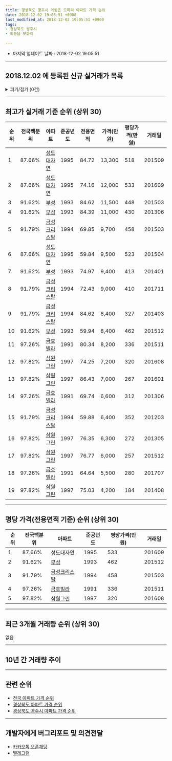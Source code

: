 ```yaml
---
title: 경상북도 경주시 외동읍 모화리 아파트 가격 순위
date: 2018-12-02 19:05:51 +0900
last_modified_at: 2018-12-02 19:05:51 +0900
tags:
- 경상북도 경주시
- 외동읍 모화리

---
```


* 마지막 업데이트 날짜 : 2018-12-02 19:05:51

---

## 2018.12.02 에 등록된 신규 실거래가 목록

<details>
<summary>펴기/접기 (0건)</summary>
<div markdown="1">

|아파트|전국백분위|준공년도|전용면적|가격(만원)|평당가격(만원)|거래일|
|---|---|---|---|---|---|---|
|없음|||||||


</div>
</details>

---

## 최고가 실거래 기준 순위 (상위 30)


|순위|전국백분위|아파트|준공년도|전용면적|가격(만원)|평당가격(만원)|거래일|
|---|---|---|---|---|---|---|---|
|1|87.66%|[성도대자연](https://search.naver.com/search.naver?query=%EA%B2%BD%EC%83%81%EB%B6%81%EB%8F%84+%EA%B2%BD%EC%A3%BC%EC%8B%9C+%EC%99%B8%EB%8F%99%EC%9D%8D+%EB%AA%A8%ED%99%94%EB%A6%AC+%EC%84%B1%EB%8F%84%EB%8C%80%EC%9E%90%EC%97%B0)|1995|84.72|13,300|518|201509|
|2|87.66%|[성도대자연](https://search.naver.com/search.naver?query=%EA%B2%BD%EC%83%81%EB%B6%81%EB%8F%84+%EA%B2%BD%EC%A3%BC%EC%8B%9C+%EC%99%B8%EB%8F%99%EC%9D%8D+%EB%AA%A8%ED%99%94%EB%A6%AC+%EC%84%B1%EB%8F%84%EB%8C%80%EC%9E%90%EC%97%B0)|1995|74.16|12,000|533|201609|
|3|91.62%|[부성](https://search.naver.com/search.naver?query=%EA%B2%BD%EC%83%81%EB%B6%81%EB%8F%84+%EA%B2%BD%EC%A3%BC%EC%8B%9C+%EC%99%B8%EB%8F%99%EC%9D%8D+%EB%AA%A8%ED%99%94%EB%A6%AC+%EB%B6%80%EC%84%B1)|1993|84.62|11,500|448|201503|
|4|91.62%|[부성](https://search.naver.com/search.naver?query=%EA%B2%BD%EC%83%81%EB%B6%81%EB%8F%84+%EA%B2%BD%EC%A3%BC%EC%8B%9C+%EC%99%B8%EB%8F%99%EC%9D%8D+%EB%AA%A8%ED%99%94%EB%A6%AC+%EB%B6%80%EC%84%B1)|1993|84.39|11,000|430|201306|
|5|91.79%|[금성크리스탈](https://search.naver.com/search.naver?query=%EA%B2%BD%EC%83%81%EB%B6%81%EB%8F%84+%EA%B2%BD%EC%A3%BC%EC%8B%9C+%EC%99%B8%EB%8F%99%EC%9D%8D+%EB%AA%A8%ED%99%94%EB%A6%AC+%EA%B8%88%EC%84%B1%ED%81%AC%EB%A6%AC%EC%8A%A4%ED%83%88)|1994|69.85|9,700|458|201503|
|6|87.66%|[성도대자연](https://search.naver.com/search.naver?query=%EA%B2%BD%EC%83%81%EB%B6%81%EB%8F%84+%EA%B2%BD%EC%A3%BC%EC%8B%9C+%EC%99%B8%EB%8F%99%EC%9D%8D+%EB%AA%A8%ED%99%94%EB%A6%AC+%EC%84%B1%EB%8F%84%EB%8C%80%EC%9E%90%EC%97%B0)|1995|59.84|9,500|523|201504|
|7|91.62%|[부성](https://search.naver.com/search.naver?query=%EA%B2%BD%EC%83%81%EB%B6%81%EB%8F%84+%EA%B2%BD%EC%A3%BC%EC%8B%9C+%EC%99%B8%EB%8F%99%EC%9D%8D+%EB%AA%A8%ED%99%94%EB%A6%AC+%EB%B6%80%EC%84%B1)|1993|74.97|9,400|413|201401|
|8|91.79%|[금성크리스탈](https://search.naver.com/search.naver?query=%EA%B2%BD%EC%83%81%EB%B6%81%EB%8F%84+%EA%B2%BD%EC%A3%BC%EC%8B%9C+%EC%99%B8%EB%8F%99%EC%9D%8D+%EB%AA%A8%ED%99%94%EB%A6%AC+%EA%B8%88%EC%84%B1%ED%81%AC%EB%A6%AC%EC%8A%A4%ED%83%88)|1994|72.43|9,000|410|201711|
|9|91.79%|[금성크리스탈](https://search.naver.com/search.naver?query=%EA%B2%BD%EC%83%81%EB%B6%81%EB%8F%84+%EA%B2%BD%EC%A3%BC%EC%8B%9C+%EC%99%B8%EB%8F%99%EC%9D%8D+%EB%AA%A8%ED%99%94%EB%A6%AC+%EA%B8%88%EC%84%B1%ED%81%AC%EB%A6%AC%EC%8A%A4%ED%83%88)|1994|84.62|8,400|327|201403|
|10|91.62%|[부성](https://search.naver.com/search.naver?query=%EA%B2%BD%EC%83%81%EB%B6%81%EB%8F%84+%EA%B2%BD%EC%A3%BC%EC%8B%9C+%EC%99%B8%EB%8F%99%EC%9D%8D+%EB%AA%A8%ED%99%94%EB%A6%AC+%EB%B6%80%EC%84%B1)|1993|59.94|8,400|462|201512|
|11|97.26%|[금호빌라](https://search.naver.com/search.naver?query=%EA%B2%BD%EC%83%81%EB%B6%81%EB%8F%84+%EA%B2%BD%EC%A3%BC%EC%8B%9C+%EC%99%B8%EB%8F%99%EC%9D%8D+%EB%AA%A8%ED%99%94%EB%A6%AC+%EA%B8%88%ED%98%B8%EB%B9%8C%EB%9D%BC)|1991|80.34|8,200|336|201511|
|12|97.82%|[삼원그린](https://search.naver.com/search.naver?query=%EA%B2%BD%EC%83%81%EB%B6%81%EB%8F%84+%EA%B2%BD%EC%A3%BC%EC%8B%9C+%EC%99%B8%EB%8F%99%EC%9D%8D+%EB%AA%A8%ED%99%94%EB%A6%AC+%EC%82%BC%EC%9B%90%EA%B7%B8%EB%A6%B0)|1997|74.25|7,200|320|201608|
|13|97.82%|[삼원그린](https://search.naver.com/search.naver?query=%EA%B2%BD%EC%83%81%EB%B6%81%EB%8F%84+%EA%B2%BD%EC%A3%BC%EC%8B%9C+%EC%99%B8%EB%8F%99%EC%9D%8D+%EB%AA%A8%ED%99%94%EB%A6%AC+%EC%82%BC%EC%9B%90%EA%B7%B8%EB%A6%B0)|1997|86.43|7,000|267|201601|
|14|97.26%|[금호빌라](https://search.naver.com/search.naver?query=%EA%B2%BD%EC%83%81%EB%B6%81%EB%8F%84+%EA%B2%BD%EC%A3%BC%EC%8B%9C+%EC%99%B8%EB%8F%99%EC%9D%8D+%EB%AA%A8%ED%99%94%EB%A6%AC+%EA%B8%88%ED%98%B8%EB%B9%8C%EB%9D%BC)|1991|69.74|6,600|312|201306|
|15|91.79%|[금성크리스탈](https://search.naver.com/search.naver?query=%EA%B2%BD%EC%83%81%EB%B6%81%EB%8F%84+%EA%B2%BD%EC%A3%BC%EC%8B%9C+%EC%99%B8%EB%8F%99%EC%9D%8D+%EB%AA%A8%ED%99%94%EB%A6%AC+%EA%B8%88%EC%84%B1%ED%81%AC%EB%A6%AC%EC%8A%A4%ED%83%88)|1994|59.88|6,400|352|201203|
|16|97.82%|[삼원그린](https://search.naver.com/search.naver?query=%EA%B2%BD%EC%83%81%EB%B6%81%EB%8F%84+%EA%B2%BD%EC%A3%BC%EC%8B%9C+%EC%99%B8%EB%8F%99%EC%9D%8D+%EB%AA%A8%ED%99%94%EB%A6%AC+%EC%82%BC%EC%9B%90%EA%B7%B8%EB%A6%B0)|1997|76.35|6,300|272|201305|
|17|97.82%|[삼원그린](https://search.naver.com/search.naver?query=%EA%B2%BD%EC%83%81%EB%B6%81%EB%8F%84+%EA%B2%BD%EC%A3%BC%EC%8B%9C+%EC%99%B8%EB%8F%99%EC%9D%8D+%EB%AA%A8%ED%99%94%EB%A6%AC+%EC%82%BC%EC%9B%90%EA%B7%B8%EB%A6%B0)|1997|76.77|6,000|257|201512|
|18|97.26%|[금호빌라](https://search.naver.com/search.naver?query=%EA%B2%BD%EC%83%81%EB%B6%81%EB%8F%84+%EA%B2%BD%EC%A3%BC%EC%8B%9C+%EC%99%B8%EB%8F%99%EC%9D%8D+%EB%AA%A8%ED%99%94%EB%A6%AC+%EA%B8%88%ED%98%B8%EB%B9%8C%EB%9D%BC)|1991|64.64|5,500|280|201707|
|19|97.82%|[삼원그린](https://search.naver.com/search.naver?query=%EA%B2%BD%EC%83%81%EB%B6%81%EB%8F%84+%EA%B2%BD%EC%A3%BC%EC%8B%9C+%EC%99%B8%EB%8F%99%EC%9D%8D+%EB%AA%A8%ED%99%94%EB%A6%AC+%EC%82%BC%EC%9B%90%EA%B7%B8%EB%A6%B0)|1997|75.03|4,200|184|201408|


---

## 평당 가격(전용면적 기준) 순위 (상위 30)


|순위|전국백분위|아파트|준공년도|평당가격(만원)|거래일|
|---|---|---|---|---|---|
|1|87.66%|[성도대자연](https://search.naver.com/search.naver?query=%EA%B2%BD%EC%83%81%EB%B6%81%EB%8F%84+%EA%B2%BD%EC%A3%BC%EC%8B%9C+%EC%99%B8%EB%8F%99%EC%9D%8D+%EB%AA%A8%ED%99%94%EB%A6%AC+%EC%84%B1%EB%8F%84%EB%8C%80%EC%9E%90%EC%97%B0)|1995|533|201609|
|2|91.62%|[부성](https://search.naver.com/search.naver?query=%EA%B2%BD%EC%83%81%EB%B6%81%EB%8F%84+%EA%B2%BD%EC%A3%BC%EC%8B%9C+%EC%99%B8%EB%8F%99%EC%9D%8D+%EB%AA%A8%ED%99%94%EB%A6%AC+%EB%B6%80%EC%84%B1)|1993|462|201512|
|3|91.79%|[금성크리스탈](https://search.naver.com/search.naver?query=%EA%B2%BD%EC%83%81%EB%B6%81%EB%8F%84+%EA%B2%BD%EC%A3%BC%EC%8B%9C+%EC%99%B8%EB%8F%99%EC%9D%8D+%EB%AA%A8%ED%99%94%EB%A6%AC+%EA%B8%88%EC%84%B1%ED%81%AC%EB%A6%AC%EC%8A%A4%ED%83%88)|1994|458|201503|
|4|97.26%|[금호빌라](https://search.naver.com/search.naver?query=%EA%B2%BD%EC%83%81%EB%B6%81%EB%8F%84+%EA%B2%BD%EC%A3%BC%EC%8B%9C+%EC%99%B8%EB%8F%99%EC%9D%8D+%EB%AA%A8%ED%99%94%EB%A6%AC+%EA%B8%88%ED%98%B8%EB%B9%8C%EB%9D%BC)|1991|336|201511|
|5|97.82%|[삼원그린](https://search.naver.com/search.naver?query=%EA%B2%BD%EC%83%81%EB%B6%81%EB%8F%84+%EA%B2%BD%EC%A3%BC%EC%8B%9C+%EC%99%B8%EB%8F%99%EC%9D%8D+%EB%AA%A8%ED%99%94%EB%A6%AC+%EC%82%BC%EC%9B%90%EA%B7%B8%EB%A6%B0)|1997|320|201608|


---

## 최근 3개월 거래량 순위 (상위 30)

없음

---

## 10년 간 거래량 추이


<div style="width:100%;">
    <canvas id="deal_progress" height="250"></canvas>
</div>

<script>
new Chart(document.getElementById("deal_progress"), {
    type: 'line',
    data: {
        labels: ['200812','200901','200902','200903','200904','200905','200906','200907','200908','200909','200910','200911','200912','201001','201002','201003','201004','201005','201006','201007','201008','201009','201010','201011','201012','201101','201102','201103','201104','201105','201106','201107','201108','201109','201110','201111','201112','201201','201202','201203','201204','201205','201206','201207','201208','201209','201210','201211','201212','201301','201302','201303','201304','201305','201306','201307','201308','201309','201310','201311','201312','201401','201402','201403','201404','201405','201406','201407','201408','201409','201410','201411','201412','201501','201502','201503','201504','201505','201506','201507','201508','201509','201510','201511','201512','201601','201602','201603','201604','201605','201606','201607','201608','201609','201610','201611','201612','201701','201702','201703','201704','201705','201706','201707','201708','201709','201710','201711','201712','201801','201802','201803','201804','201805','201806','201807','201808','201809','201810','201811','201812'],
        datasets: [{
            label: '실거래 수',
            pointRadius: 1,
            data: [2, 0, 10, 4, 5, 6, 2, 4, 3, 4, 4, 6, 6, 5, 3, 3, 4, 9, 4, 3, 5, 3, 5, 2, 3, 5, 4, 7, 7, 8, 4, 9, 4, 10, 6, 10, 9, 4, 7, 8, 4, 3, 4, 6, 1, 3, 9, 4, 5, 1, 3, 7, 3, 8, 7, 0, 5, 2, 4, 1, 6, 6, 1, 5, 4, 6, 6, 3, 5, 4, 4, 6, 3, 2, 2, 8, 6, 3, 4, 6, 3, 4, 6, 5, 4, 3, 6, 2, 4, 3, 3, 4, 3, 3, 2, 3, 3, 0, 1, 4, 1, 0, 2, 1, 2, 0, 0, 2, 2, 1, 1, 2, 2, 1, 1, 1, 0, 0, 0, 0, 0],
            borderColor: "rgba(255, 201, 14, 1)",
            backgroundColor: "rgba(255, 201, 14, 0.5)",
            fill: true,
        }]
    },
    options: {
        responsive: true,
        title: {
            display: true,
            text: '10년간 거래량 추이'
        },
        tooltips: {
            mode: 'index',
            intersect: false,
        },
        hover: {
            mode: 'nearest',
            intersect: true
        },
        scales: {
            xAxes: [{
                display: true,
                scaleLabel: {
                    display: true,
                    labelString: '년/월'
                }
            }],
            yAxes: [{
                display: true,
                ticks: {
                    suggestedMin: 0,
                },
                scaleLabel: {
                    display: true,
                    labelString: '실거래 수'
                }
            }]
        }
    }
});

</script>


---

## 관련 순위

- [전국 아파트 가격 순위](https://inasie.github.io/apt-ranking/전국)
- [경상북도 아파트 가격 순위](https://inasie.github.io/apt-ranking/경상북도)
- [경상북도 경주시 아파트 가격 순위](https://inasie.github.io/apt-ranking/경상북도-경주시)


---

## 개발자에게 버그리포트 및 의견전달

- [카카오톡 오픈채팅](https://open.kakao.com/o/gLJUAP4)
- [텔레그램](https://t.me/inasie)

